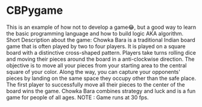 # CBPygame
This is an example of how not to develop a game😂, but a good way to learn the basic programming language and how to build logic AKA algorithm.
Short Description about the game:
Chowka Bara is a traditional Indian board game that is often played by two to four players. It is played on a square board with a distinctive cross-shaped pattern. Players take turns rolling dice and moving their pieces around the board in a anti-clockwise direction. The objective is to move all your pieces from your starting area to the central square of your color. Along the way, you can capture your opponents' pieces by landing on the same space they occupy other than the safe place. The first player to successfully move all their pieces to the center of the board wins the game. Chowka Bara combines strategy and luck and is a fun game for people of all ages.
NOTE : Game runs at 30 fps.
